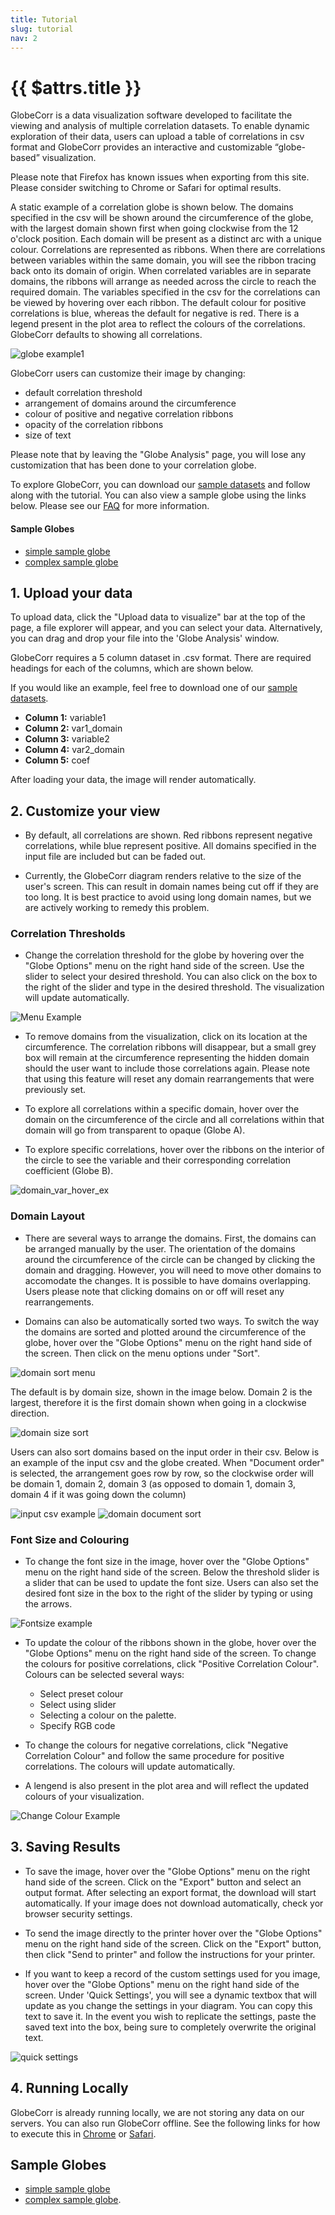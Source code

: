 ```yaml
---
title: Tutorial
slug: tutorial
nav: 2
---
```

# {{ $attrs.title }} 


GlobeCorr is a data visualization software developed to facilitate the viewing and analysis of multiple correlation datasets. To enable dynamic exploration of their data, users can upload a table of correlations in csv format and GlobeCorr provides an interactive and customizable “globe-based” visualization.  

Please note that Firefox has known issues when exporting from this site. Please consider switching to Chrome or Safari for optimal results. 

A static example of a correlation globe is shown below. The domains specified in the csv will be shown around the circumference of the globe, with the largest domain shown first when going clockwise from the 12 o'clock position. Each domain will be present as a distinct arc with a unique colour. Correlations are represented as ribbons. When there are correlations between variables within the same domain, you will see the ribbon tracing back onto its domain of origin. When correlated variables are in separate domains, the ribbons will arrange as needed across the circle to reach the required domain. The variables specified in the csv for the  correlations can be viewed by hovering over each ribbon. The default colour for positive correlations is blue, whereas the default for negative is red. There is a legend present in the plot area to reflect the colours of the correlations. GlobeCorr defaults to showing all correlations. 

![globe example1](./tutorial/example_globe.png)


GlobeCorr users can customize their image by changing: 
* default correlation threshold 
* arrangement of domains around the circumference 
* colour of positive and negative correlation ribbons 
* opacity of the correlation ribbons 
* size of text 


Please note that by leaving the "Globe Analysis" page, you will lose any customization that has been done to your correlation globe. 

To explore GlobeCorr, you can download our [sample datasets](/sample_small.csv) and follow along with the tutorial. You can also view a sample globe using the links below. Please see our [FAQ](#/faq) for more information. 

#### **Sample Globes**
- [simple sample globe](#/globe?view=%2Fsample_small.csv) 
- [complex sample globe](#/globe?view=%2Fsample.csv)  
 

## **1. Upload your data**

To upload data, click the "Upload data to visualize" bar at the top of the page, a file explorer will appear, and you can select your data. Alternatively, you can drag and drop your file into the 'Globe Analysis' window.  

GlobeCorr requires a 5 column dataset in .csv format. There are required headings for each of the columns, which are shown below. 

If you would like an example, feel free to download one of our [sample datasets](/sample_small.csv). 

+ **Column 1:** variable1
+ **Column 2:** var1_domain
+ **Column 3:** variable2
+ **Column 4:** var2_domain
+ **Column 5:** coef


After loading your data, the image will render automatically. 

## **2. Customize your view**

- By default, all correlations are shown. Red ribbons represent negative correlations, while blue represent positive. All domains specified in the input file are included but can be faded out.

- Currently, the GlobeCorr diagram renders relative to the size of the user's screen. This can result in domain names being cut off if they are too long. It is best practice to avoid using long domain names, but we are actively working to remedy this problem. 

### Correlation Thresholds

- Change the correlation threshold for the globe by hovering over the "Globe Options" <i class="v-icon mdi mdi-tune" style="background-color:#1976d2;color:white;"></i> menu on the right hand side of the screen. Use the slider to select your desired threshold. You can also click on the box to the right of the slider and type in the desired threshold. The visualization will update automatically. 

![Menu Example](./tutorial/threshold_select.png)


- To remove domains from the visualization, click on its location at the circumference. The correlation ribbons will disappear, but a small grey box will remain at the circumference representing the hidden domain should the user want to include those correlations again. Please note that using this feature will reset any domain rearrangements that were previously set.

- To explore all correlations within a specific domain, hover over the domain on the circumference of the circle and all correlations within that domain will go from transparent to opaque (Globe A). 


- To explore specific correlations, hover over the ribbons on the interior of the circle to see the variable and their corresponding correlation coefficient (Globe B). 

![domain_var_hover_ex](./tutorial/domain_var.png)

### Domain Layout
- There are several ways to arrange the domains. First, the domains can be arranged manually by the user. The orientation of the domains around the circumference of the circle can be changed by clicking the domain and dragging. However, you will need to move other domains to accomodate the changes. It is possible to have domains overlapping. Users please note that clicking domains on or off will reset any rearrangements.
 
- Domains can also be automatically sorted two ways. To switch the way the domains are sorted and plotted around the circumference of the globe, hover over the "Globe Options" <i class="v-icon mdi mdi-tune" style="background-color:#1976d2;color:white;"></i> menu on the right hand side of the screen. Then click on the menu options under "Sort".

![domain sort menu](./tutorial/domain_select.png) 

The default is by domain size, shown in the image below.  Domain 2 is the largest, therefore it is the first domain shown when going in a clockwise direction. 

![domain size sort](./tutorial/sample_globe_domain_size.svg)

Users can also sort domains based on the input order in their csv. Below is an example of the input csv and the globe created. When "Document order" is selected, the arrangement goes row by row, so the clockwise order will be domain 1, domain 2, domain 3 (as opposed to domain 1, domain 3, domain 4 if it was going down the column)  
   
      
      
![input csv example](./tutorial/documentorder_example.png)
![domain document sort](./tutorial/sample_globe_document_order.svg) 

 

### Font Size and Colouring

- To change the font size in the image, hover over the "Globe Options" <i class="v-icon mdi mdi-tune" style="background-color:#1976d2;color:white;"></i> menu on the right hand side of the screen. Below the threshold slider is a slider that can be used to update the font size. Users can also set the desired font size in the box to the right of the slider by typing or using the arrows. 

![Fontsize example](./tutorial/fontsize_select.png)

- To update the colour of the ribbons shown in the globe, hover over the "Globe Options" <i class="v-icon mdi mdi-tune" style="background-color:#1976d2;color:white;"></i> menu on the right hand side of the screen. To change the colours for positive correlations, click "Positive Correlation Colour". Colours can be selected several ways: 
  + Select preset colour
  + Select using slider
  + Selecting a colour on the palette. 
  + Specify RGB code

-  To change the colours for negative correlations, click "Negative Correlation Colour" and follow the same procedure for positive correlations. The colours will update automatically. 

- A lengend is also present in the plot area and will reflect the updated colours of your visualization. 

![Change Colour Example](./tutorial/colour_select.png)



 ## **3. Saving Results** 

- To save the image, hover over the "Globe Options" <i class="v-icon mdi mdi-tune" style="background-color:#1976d2;color:white;"></i> menu on the right hand side of the screen. Click on the "Export" button and select an output format. After selecting an export format, the download will start automatically. If your image does not download automatically, check yor browser security settings. 

- To send the image directly to the printer hover over the "Globe Options" <i class="v-icon mdi mdi-tune" style="background-color:#1976d2;color:white;"></i> menu on the right hand side of the screen. Click on the "Export" button, then click "Send to printer" and follow the instructions for your printer. 

- If you want to keep a record of the custom settings used for you image, hover over the "Globe Options" <i class="v-icon mdi mdi-tune" style="background-color:#1976d2;color:white;"></i> menu on the right hand side of the screen. Under 'Quick Settings', you will see a dynamic textbox that will update as you change the settings in your diagram. You can copy this text to save it. In the event you wish to replicate the settings, paste the saved text into the box, being sure to completely overwrite the original text. 

![quick settings](./tutorial/quick_settings.png)

## **4. Running Locally**  
GlobeCorr is already running locally, we are not storing any data on our servers. You can also run GlobeCorr offline. See the following links for how to execute this in [Chrome](https://support.google.com/chrome/answer/7343019?co=GENIE.Platform%3DDesktop&hl=en) or [Safari](https://support.apple.com/en-ca/HT200294). 

## **Sample Globes**
- [simple sample globe](#/globe?view=%2Fsample_small.csv) 
- [complex sample globe](#/globe?view=%2Fsample.csv).

